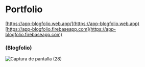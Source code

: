 # Portfolio
[https://app-blogfolio.web.app/](https://app-blogfolio.web.app) 
[https://app-blogfolio.firebaseapp.com](https://app-blogfolio.firebaseapp.com)
### (Blogfolio)

![Captura de pantalla (28)](https://user-images.githubusercontent.com/41123597/194403562-b21d983e-9898-4a7b-8b5a-d40f879a68ac.png)
